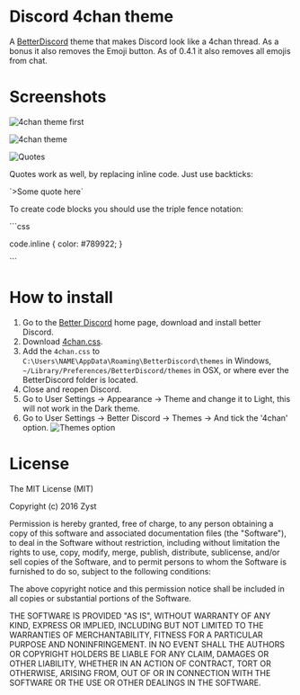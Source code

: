 # Discord 4chan theme
A [BetterDiscord](https://betterdiscord.net/home/) theme that makes Discord look like a 4chan thread. As a bonus it also removes the Emoji button. As of 0.4.1 it also removes all emojis from chat. 

# Screenshots

![4chan theme first](https://camo.githubusercontent.com/cb4b4e4fe9ad7aee114082754bad68db2b74083d/687474703a2f2f7075752e73682f6f68744c4d2f326162613936353933652e706e67)

![4chan theme](https://camo.githubusercontent.com/e702df0ba50c2e617f298d790e189aee7b1b01a4/687474703a2f2f7075752e73682f6f687356422f393837366366626132652e706e67)

![Quotes](https://camo.githubusercontent.com/0e5f982ba933b2f47253c759eb426d6e980734d2/687474703a2f2f7075752e73682f6f687474752f383366326363636534302e706e67)

Quotes work as well, by replacing inline code. Just use backticks:

\`>Some quote here\` 

To create code blocks you should use the triple fence notation:

\`\`\`css

code.inline {
    color: #789922;
}

\`\`\`

# How to install
1. Go to the [Better Discord](https://betterdiscord.net/home/) home page, download and install better Discord.
2. Download [4chan.css](https://github.com/Zyst/discord-4chan-theme/releases/download/0.4.2/4chan.css). 
3. Add the `4chan.css` to `C:\Users\NAME\AppData\Roaming\BetterDiscord\themes` in Windows, `~/Library/Preferences/BetterDiscord/themes` in OSX, or where ever the BetterDiscord folder is located.
4. Close and reopen Discord.
5. Go to User Settings -> Appearance -> Theme and change it to Light, this will not work in the Dark theme.
6. Go to User Settings -> Better Discord -> Themes -> And tick the '4chan' option. ![Themes option](https://camo.githubusercontent.com/59b3f0106f82da83cc09f2fb6fccb28937962e87/687474703a2f2f7075752e73682f6f687461382f396264373062633035312e706e67) 

# License

The MIT License (MIT)

Copyright (c) 2016 Zyst

Permission is hereby granted, free of charge, to any person obtaining a copy
of this software and associated documentation files (the "Software"), to deal
in the Software without restriction, including without limitation the rights
to use, copy, modify, merge, publish, distribute, sublicense, and/or sell
copies of the Software, and to permit persons to whom the Software is
furnished to do so, subject to the following conditions:

The above copyright notice and this permission notice shall be included in all
copies or substantial portions of the Software.

THE SOFTWARE IS PROVIDED "AS IS", WITHOUT WARRANTY OF ANY KIND, EXPRESS OR
IMPLIED, INCLUDING BUT NOT LIMITED TO THE WARRANTIES OF MERCHANTABILITY,
FITNESS FOR A PARTICULAR PURPOSE AND NONINFRINGEMENT. IN NO EVENT SHALL THE
AUTHORS OR COPYRIGHT HOLDERS BE LIABLE FOR ANY CLAIM, DAMAGES OR OTHER
LIABILITY, WHETHER IN AN ACTION OF CONTRACT, TORT OR OTHERWISE, ARISING FROM,
OUT OF OR IN CONNECTION WITH THE SOFTWARE OR THE USE OR OTHER DEALINGS IN THE
SOFTWARE.

